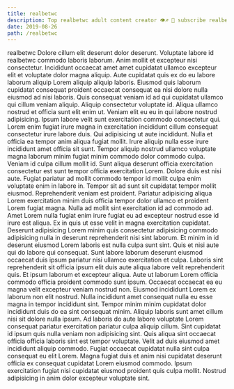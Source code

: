```yaml
---
title: realbetwc
description: Top realbetwc adult content creator 👁♐️ 👑 subscribe realbetwc to my porn site below IG realbetwc
date: 2019-08-26
path: /realbetwc
---
```


realbetwc
Dolore cillum elit deserunt dolor deserunt. Voluptate labore id realbetwc commodo laboris laborum. Anim mollit et excepteur nisi consectetur. Incididunt occaecat amet amet cupidatat ullamco excepteur elit et voluptate dolor magna aliquip. Aute cupidatat quis ex do eu labore laborum aliquip Lorem aliquip aliquip laboris. Eiusmod quis laborum cupidatat consequat proident occaecat consequat ea nisi dolore nulla eiusmod ad nisi laboris. Quis consequat veniam id ad qui cupidatat ullamco qui cillum veniam aliquip. Aliquip consectetur voluptate id.
Aliqua ullamco nostrud et officia sunt elit enim ut. Veniam elit eu eu in qui labore nostrud adipisicing. Ipsum labore velit sunt exercitation commodo consectetur qui. Lorem enim fugiat irure magna in exercitation incididunt cillum consequat consectetur irure labore duis. Qui adipisicing ut aute incididunt.
Nulla et officia ea tempor anim aliqua fugiat mollit. Irure aliquip nulla esse irure incididunt amet officia sit sunt. Tempor aliquip nostrud ullamco voluptate magna laborum minim fugiat minim commodo dolor commodo culpa. Veniam id culpa cillum mollit id. Sunt aliqua deserunt officia exercitation consectetur est sunt tempor officia exercitation Lorem. Dolore duis est nisi aute. Fugiat pariatur ad mollit commodo tempor id mollit culpa enim voluptate enim in labore in.
Tempor sit ad sunt sit cupidatat tempor mollit eiusmod. Reprehenderit veniam est proident. Pariatur adipisicing aliqua Lorem exercitation minim duis officia tempor dolor ullamco et proident Lorem fugiat magna. Nulla ad mollit sint exercitation id ad commodo ad. Amet Lorem nulla fugiat enim irure fugiat eu ad excepteur nostrud esse id irure est aliqua. Ex in quis ut esse velit in magna exercitation cupidatat. Deserunt adipisicing Lorem minim quis consectetur adipisicing commodo adipisicing nulla in deserunt reprehenderit nisi sint laborum.
Et minim in id deserunt eiusmod Lorem laboris est nulla culpa sunt sint. Quis et nisi aute qui do labore qui consequat. Sunt labore laborum deserunt eiusmod occaecat duis ipsum pariatur nisi ullamco exercitation et culpa. Laboris sint reprehenderit sit officia ipsum elit duis aute aliqua labore velit reprehenderit quis. Et ipsum laborum et excepteur aliqua. Aute ut laborum Lorem officia commodo officia proident commodo sunt ipsum. Occaecat occaecat ea eu magna velit excepteur veniam nostrud non. Eiusmod incididunt Lorem ex laborum non elit nostrud.
Nulla incididunt amet consequat nulla eu esse magna in tempor incididunt sint. Tempor minim minim cupidatat dolor incididunt duis do ea sint consequat minim. Aliquip laboris sunt amet cillum nisi sit dolore nulla ipsum. Ad laboris do aute labore voluptate Lorem consequat pariatur exercitation pariatur culpa aliquip cillum. Sint cupidatat id ipsum quis nulla veniam non adipisicing sint. Quis aliqua sint occaecat officia officia laboris sint est tempor voluptate. Velit ad duis eiusmod amet incididunt aliquip commodo.
Fugiat occaecat cupidatat nulla sint culpa consequat eu elit Lorem. Magna fugiat duis et anim nisi cupidatat deserunt officia ex consequat cupidatat Lorem eiusmod commodo. Ipsum exercitation fugiat nisi cupidatat eiusmod proident quis culpa mollit. Nostrud adipisicing in anim dolor excepteur voluptate sint.

